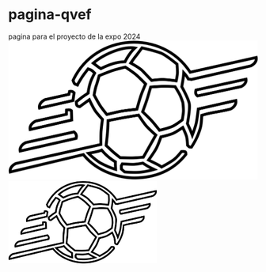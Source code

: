 # pagina-qvef
pagina para el proyecto de la expo 2024
![logo pagina](img/logo_negro_QVEF.png)
<img src="img/logo_negro_QVEF.png" width="300px" />
